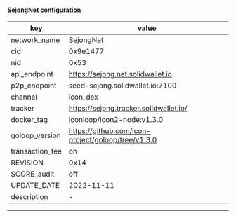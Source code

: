 #### [SejongNet configuration](https://networkinfo.solidwallet.io/node_info/SejongNet/default_configure.yml)
|key|value|
|---|---|
|network_name|SejongNet|
|cid|0x9e1477|
|nid|0x53|
|api_endpoint|https://sejong.net.solidwallet.io|
|p2p_endpoint|seed-sejong.solidwallet.io:7100|
|channel|icon_dex|
|tracker|https://sejong.tracker.solidwallet.io/|
|docker_tag|iconloop/icon2-node:v1.3.0|
|goloop_version|https://github.com/icon-project/goloop/tree/v1.3.0|
|transaction_fee|on|
|REVISION|0x14|
|SCORE_audit|off|
|UPDATE_DATE|2022-11-11|
|description|-|
---
